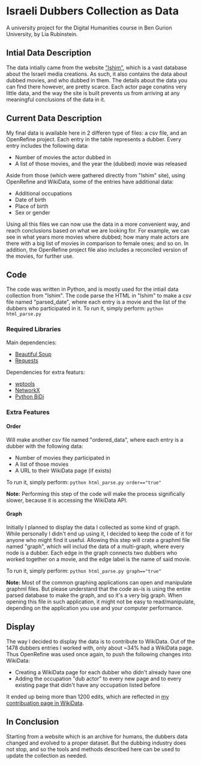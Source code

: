 # Israeli Dubbers Collection as Data
A university project for the Digital Humanities course in Ben Gurion University, by Lia Rubinstein.

## Intial Data Description
The data intially came from the website ["Ishim"](https://www.ishim.co.il/), which is a vast database about the Israeli media creations. As such, it also contains the data about dubbed movies, and who dubbed in them. The details about the data you can find there however, are pretty scarce. Each actor page conatins very little data, and the way the site is built prevents us from arriving at any meaningful conclusions of the data in it.

## Current Data Description
My final data is available here in 2 differen type of files: a csv file, and an OpenRefine project. Each entry in the table represents a dubber. Every entry includes the following data:
* Number of movies the actor dubbed in
* A list of those movies, and the year the (dubbed) movie was released

Aside from those (which were gathered directly from "Ishim" site), using OpenRefine and WikiData, some of the entries have additional data:
* Additional occupations
* Date of birth
* Place of birth
* Sex or gender

Using all this files we can now use the data in a more convenient way, and reach conclusions based on what we are looking for.
For example, we can see in what years more movies where dubbed; how many male actors are there with a big list of movies in comparison to female ones; and so on.
In addition, the OpenRefine project file also includes a reconciled version of the movies, for further use.

## Code
The code was written in Python, and is mostly used for the intiail data collection from "Ishim".
The code parse the HTML in "Ishim" to make a csv file named "parsed_date", where each entry is a movie and the list of the dubbers who participated in it.
To run it, simply perform:
```python html_parse.py```

### Required Libraries
Main dependencies:
* [Beautiful Soup](https://www.crummy.com/software/BeautifulSoup/bs4/doc/)
* [Requests](https://requests.readthedocs.io/en/master/)

Dependencies for extra featurs:
* [wptools](https://github.com/siznax/wptools)
* [NetworkX](https://networkx.org/)
* [Python BiDi](https://github.com/MeirKriheli/python-bidi)

### Extra Features
#### Order
Will make another csv file named "ordered_data", where each entry is a dubber with the following data:
* Number of movies they participated in
* A list of those movies
* A URL to their WikiData page (if exists)

To run it, simply perform:
```python html_parse.py order=="true"```

**Note:** Performing this step of the code will make the process significally slower, because it is accessing the WikiData API.

#### Graph
Initially I planned to display the data I collected as some kind of graph. While personally I didn't end up using it, I decided to keep the code of it for anyone who might find it useful.
Allowing this step will crate a graphml file named "graph", which will includ the data of a multi-graph, where every node is a dubber. Each edge in the graph connects two dubbers who worked together on a movie, and the edge label is the name of said movie.

To run it, simply perform:
```python html_parse.py graph=="true"```

**Note:** Most of the common graphing applications can open and manipulate graphml files. But please understand that the code as-is is using the entire parsed database to make the graph, and so it's a very big graph. When opening this file in such application, it might not be easy to read/manipulate, depending on the application you use and your computer performance.

## Display
The way I decided to display the data is to contribute to WikiData. Out of the 1478 dubbers entries I worked with, only about ~34% had a WikiData page. Thus OpenRefine was used once again, to push the following changes into WikiData:
* Creating a WikiData page for each dubber who didn't already have one
* Adding the occupation "dub actor" to every new page and to every existing page that didn't have any occupation listed before

It ended up being more than 1200 edits, which are reflected in [my contribuation page in WikiData](https://www.wikidata.org/w/index.php?title=Special:Contributions/TsUNaMy_WaVe).

## In Conclusion
Starting from a website which is an archive for humans, the dubbers data changed and evolved to a proper dataset. But the dubbing industry does not stop, and so the tools and methods described here can be used to update the collection as needed.
